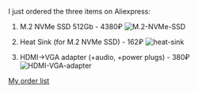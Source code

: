 I just ordered the three items on Aliexpress:
1. M.2 NVMe SSD 512Gb - 4380₽
![M.2-NVMe-SSD](https://ae01.alicdn.com/kf/Hafe802e9d53542a28dc9847d862297f75/KingSpec-M-2-ssd-M2-240-PCIe.jpg_Q90.jpg_.webp)

2. Heat Sink (for M.2 NVMe SSD) - 162₽
![heat-sink](https://ae01.alicdn.com/kf/H8ebae22a05104ffda5d22d93f7852249F/M-2-NGFF.jpg_Q90.jpg_.webp) 

3. HDMI->VGA adapter (+audio, +power plugs) - 380₽
![HDMI-VGA-adapter](https://ae01.alicdn.com/kf/HTB1Al7jm29TBuNjy0Fcq6zeiFXaP/hdmi-vga.jpg_640x640.jpg)

[My order list](https://trade.aliexpress.ru/orderList.htm?spm=a2g0o.cart.1000002.13.5dcd3c00IvXwEr&tracelog=ws_topbar&tsp=1606407098548)